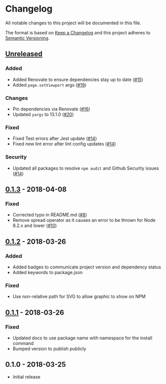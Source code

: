 # Changelog
All notable changes to this project will be documented in this file.

The format is based on [Keep a Changelog](http://keepachangelog.com/en/1.0.0/)
and this project adheres to [Semantic Versioning](http://semver.org/spec/v2.0.0.html).

## [Unreleased]

### Added

* Added Renovate to ensure dependencies stay up to date ([#15](https://github.com/CondeNast/perf-timeline-cli/issues/15))
* Added `page.setViewport` args ([#19](https://github.com/CondeNast/perf-timeline-cli/issues/19))

### Changes

* Pin dependencies via Renovate ([#16](https://github.com/CondeNast/perf-timeline-cli/issues/16))
* Updated `yargs` to 13.1.0 ([#20](https://github.com/CondeNast/perf-timeline-cli/issues/20))

### Fixed

* Fixed Test errors after Jest update ([#14](https://github.com/CondeNast/perf-timeline-cli/issues/14))
* Fixed new lint error after lint config updates ([#14](https://github.com/CondeNast/perf-timeline-cli/issues/14))

### Security

* Updated all packages to resolve `npm audit` and Github Security issues ([#14](https://github.com/CondeNast/perf-timeline-cli/issues/14))

## [0.1.3] - 2018-04-08

### Fixed

* Corrected typo in README.md ([#8](https://github.com/CondeNast/perf-timeline-cli/pull/8))
* Remove spread operator as it causes an error to be thrown for Node 8.2.x and lower
([#10](https://github.com/CondeNast/perf-timeline-cli/issues/10))

## [0.1.2] - 2018-03-26

### Added

* Added badges to communicate project version and dependency status
* Added keywords to package.json

### Fixed

* Use non-relative path for SVG to allow graphic to show on NPM

## [0.1.1] - 2018-03-26

### Fixed

* Updated docs to use package name with namespace for the install command
* Bumped version to publish publicly

## 0.1.0 - 2018-03-25

* Initial release

[Unreleased]: https://github.com/CondeNast/perf-timeline/compare/0.1.3...master
[0.1.3]: https://github.com/CondeNast/perf-timeline/compare/0.1.2...0.1.3
[0.1.2]: https://github.com/CondeNast/perf-timeline/compare/0.1.1...0.1.2
[0.1.1]: https://github.com/CondeNast/perf-timeline/compare/0.1.0...0.1.1
